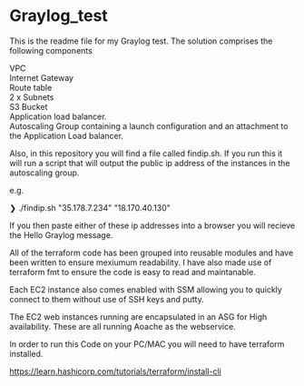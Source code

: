 # Graylog_test 

This is the readme file for my Graylog test. The solution comprises the following components

VPC  
Internet Gateway  
Route table  
2 x Subnets  
S3 Bucket  
Application load balancer.  
Autoscaling Group containing a launch configuration and an attachment to the Application Load balancer.  

Also, in this repository you will find a file called findip.sh. If you run this it will run a script that 
will output the public ip address of the instances in the autoscaling group.

e.g.  

❯ ./findip.sh
"35.178.7.234"
"18.170.40.130"

If you then paste either of these ip addresses into a browser you will recieve the Hello Graylog message.

All of the terraform code has been grouped into reusable modules and have been written to ensure mexiumum readability.
I have also made use of terraform fmt to ensure the code is easy to read and maintanable.

Each EC2 instance also comes enabled with SSM allowing you to quickly connect to them without use of SSH keys and putty.

The EC2 web instances running are encapsulated in an ASG for High availability. These are all running Aoache as the
webservice.

In order to run this Code on your PC/MAC you will need to have terraform installed.

https://learn.hashicorp.com/tutorials/terraform/install-cli



